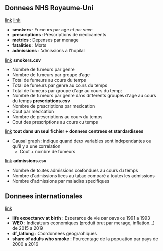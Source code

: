 ## Donnees NHS Royaume-Uni
<Smokers in the NHS>[link](https://www.kaggle.com/mrklees/modeling-smokers-in-the-nhs)
<Dictionnaire des donnees>[link](https://docs.google.com/document/d/1t4NUEPZG2ix_C7NIJvKd2CP31uOosw499b8ypFmo6fY/edit)
- **smokers** : Fumeurs par age et par sexe
- **prescriptions** : Prescriptions de medicaments
- **metrics** : Depenses par menage 
- **fatalities** : Morts
- **admissions** : Admissions a l'hopital

<Notebook Tobacco Use and Mortality>[link](https://www.kaggle.com/aymanabuelela/tobbacco-use-and-mortality)
__smokers.csv__
- Nombre de fumeurs par genre
- Nombre de fumeurs par groupe d'age
- Total de fumeurs au cours du temps
- Total de fumeurs par genre au cours du temps
- Total de fumeurs par groupe d'age au cours du temps
- Nombre de fumeurs par genre dans differents groupes d'age au cours du temps
__prescriptions.csv__
- Nombre de prescriptions par medication
- Cout par medication
- Nombre de prescriptions au cours du temps
- Cout des prescriptions au cours du temps

<Notebook Modeling Smokers in the NHS>[link](https://colab.research.google.com/drive/14cB6EIaGBJUvDWHS2UH-lupa0BPeDHoB)
__tout dans un seul fichier + donnees centrees et standardisees__
- Causal graph : indique quand deux variables sont independantes ou qu'il y a une correlation
  -  Cout + nombre de fumeurs
  
<Notebook Hospital Admissions attributable to smoking>[link](https://colab.research.google.com/drive/14cB6EIaGBJUvDWHS2UH-lupa0BPeDHoB)
__admissions.csv__
- Nombre de toutes admissions confondues au cours du temps
- Nombre d'admissions liees au tabac comparé a toutes les admissions
- Nombre d'admissions par maladies specifiques

## Donnees internationales
<SmokingStats>[link](https://www.kaggle.com/osciiart/smokingstats)
- **life expectancy at birth** : Esperance de vie par pays de 1991 a 1993
- **WEO** : Indicateurs economiques (produit brut par menage, inflation...) de 2015 a 2019
- **df_latlong** : Coordonnees geographiques
- **share of adults who smoke** : Pourcentage de la population par pays de 2000 a 2016
